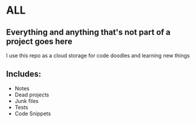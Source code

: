 # ALL

## Everything and anything that's not part of a project goes here
I use this repo as a cloud storage for code doodles and learning new things 
## Includes: 


* Notes
* Dead projects
* Junk files
* Tests
* Code Snippets




